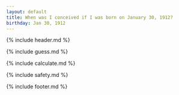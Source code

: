 ```yaml
---
layout: default
title: When was I conceived if I was born on January 30, 1912?
birthday: Jan 30, 1912
---
```


{% include header.md %}

{% include guess.md %}

{% include calculate.md %}

{% include safety.md %}

{% include footer.md %}




